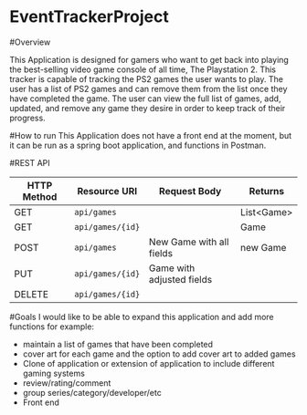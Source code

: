 # EventTrackerProject

#Overview

This Application is designed for gamers who want to get back into playing
the best-selling video game console of all time, The Playstation 2. This
tracker is capable of tracking the PS2 games the user wants to play. The
user has a list of PS2 games and can remove them from the list once they
have completed the game. The user can view the full list of games, add,
updated, and remove any game they desire in order to keep track of their
progress.

#How to run
This Application does not have a front end at the moment, but it can be run
as a spring boot application, and functions in Postman.

#REST API

| HTTP Method | Resource URI | Request Body | Returns |
|-------------|--------------|--------------|---------|
| GET         | `api/games` |              | List&lt;Game&gt;|
| GET         | `api/games/{id}` |              |Game|
|POST|`api/games`|New Game with all fields|new Game|
|PUT|`api/games/{id}`|Game with adjusted fields|||
|DELETE|`api/games/{id}`|||

#Goals
I would like to be able to expand this application and add more functions for example:
* maintain a list of games that have been completed
* cover art for each game and the option to add cover art to added games
* Clone of application or extension of application to include different gaming systems
* review/rating/comment
* group series/category/developer/etc
* Front end
